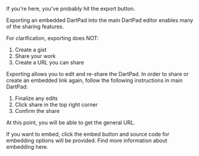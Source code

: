 If you're here, you've probably hit the export button. 


Exporting an embedded DartPad into the main DartPad editor enables many of the sharing features.

For clarification, exporting does NOT:

1. Create a gist
2. Share your work
3. Create a URL you can share

Exporting allows you to edit and re-share the DartPad. In order to share or create an embedded link again,
follow the following instructions in main DartPad:

1. Finalize any edits
2. Click share in the top right corner
3. Confirm the share

At this point, you will be able to get the general URL.

If you want to embed, click the embed button and source code for embedding options will be provided. Find more information about embedding here.